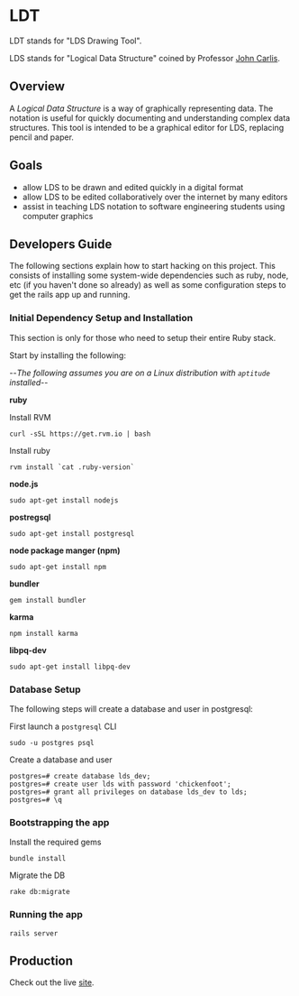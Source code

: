 # LDT

LDT stands for "LDS Drawing Tool".

LDS stands for "Logical Data Structure" coined by Professor [John Carlis](http://www.cs.umn.edu/people/faculty/carlis).

## Overview

A *Logical Data Structure* is a way of graphically representing data.  The notation is useful for quickly documenting and understanding complex data structures.  This tool is intended to be a graphical editor for LDS, replacing pencil and paper.

## Goals
* allow LDS to be drawn and edited quickly in a digital format
* allow LDS to be edited collaboratively over the internet by many editors
* assist in teaching LDS notation to software engineering students using computer graphics

## Developers Guide
The following sections explain how to start hacking on this project.  This consists of installing some system-wide
dependencies such as ruby, node, etc (if you haven't done so already) as well as some configuration steps to get
the rails app up and running.

### Initial Dependency Setup and Installation

This section is only for those who need to setup their entire Ruby stack.

Start by installing the following:

--*The following assumes you are on a Linux distribution with `aptitude` installed*--


**ruby**

Install RVM

```
curl -sSL https://get.rvm.io | bash
```

Install ruby
```
rvm install `cat .ruby-version`
```

**node.js**

```
sudo apt-get install nodejs
```

**postregsql**

```
sudo apt-get install postgresql
```

**node package manger (npm)**

```
sudo apt-get install npm
```

**bundler**

```
gem install bundler
```

**karma**

```
npm install karma
```

**libpq-dev**

```
sudo apt-get install libpq-dev
```

### Database Setup

The following steps will create a database and user in postgresql:


First launch a `postgresql` CLI


```
sudo -u postgres psql
```

Create a database and user

```
postgres=# create database lds_dev;
postgres=# create user lds with password 'chickenfoot';
postgres=# grant all privileges on database lds_dev to lds;
postgres=# \q
```


### Bootstrapping the app

Install the required gems

```
bundle install
```

Migrate the DB

```
rake db:migrate
```

### Running the app

```
rails server
```

## Production

Check out the live [site](http://erdraw.com).